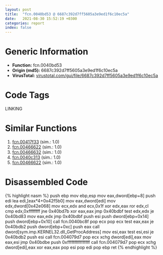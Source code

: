 ```yaml
---
layout: post
title:  "fcn.0040bd53 @ 6687c392d7ff5605a3e9ed1f6c10ec5a"
date:   2021-08-30 15:52:19 +0300
categories: report
index: false
---
```


# Generic Information
- **Function:** fcn.0040bd53
- **Origin (md5):** 6687c392d7ff5605a3e9ed1f6c10ec5a
- **VirusTotal:** [virustotal.com/gui/file/6687c392d7ff5605a3e9ed1f6c10ec5a][virustotal_ref]

# Code Tags
<span class="tag" id="LINKING">LINKING</span>


# Similar Functions

1. [fcn.00417f33][similar_1_ref] (sim.: 1.0)
2. [fcn.00466622][similar_2_ref] (sim.: 1.0)
3. [fcn.00466632][similar_3_ref] (sim.: 1.0)
4. [fcn.0040c313][similar_4_ref] (sim.: 1.0)
5. [fcn.00466622][similar_5_ref] (sim.: 1.0)


# Disassembled Code

{% highlight nasm %}
push ebp
mov ebp,esp
mov eax,dword[ebp+8]
push edi
lea edi,[eax*4+0x42f5b0]
mov eax,dword[edi]
mov edx,dword[0x42e068]
mov ecx,edx
and ecx,0x1f
xor edx,eax
ror edx,cl
cmp edx,0xffffffff
jne 0x40bd7b
xor eax,eax
jmp 0x40bdbf
test edx,edx
je 0x40bd83
mov eax,edx
jmp 0x40bdbf
push esi
push dword[ebp+0x14]
push dword[ebp+0x10]
call fcn.0040bc8f
pop ecx
pop ecx
test eax,eax
je 0x40bdb2
push dword[ebp+0xc]
push eax
call dword[sym.imp.KERNEL32.dll_GetProcAddress]
mov esi,eax
test esi,esi
je 0x40bdb2
push esi
call fcn.004079d7
pop ecx
xchg dword[edi],eax
mov eax,esi
jmp 0x40bdbe
push 0xffffffffffffffff
call fcn.004079d7
pop ecx
xchg dword[edi],eax
xor eax,eax
pop esi
pop edi
pop ebp
ret
{% endhighlight %}


[similar_1_ref]: /report/fcn.00417f33@aa2f7406d0daef89c0b450b207e2cbe5
[similar_2_ref]: /report/fcn.00466622@b52b2c71a7178baa413f70bab2511ae0
[similar_3_ref]: /report/fcn.00466632@59cafa9c1ed209d27dbb5c328e4270ca
[similar_4_ref]: /report/fcn.0040c313@c306da4f141a92c569dc12829e8ed848
[similar_5_ref]: /report/fcn.00466622@f15c5145f0b4df3aa8e95c7ffa3675c1
[virustotal_ref]: https://www.virustotal.com/gui/file/6687c392d7ff5605a3e9ed1f6c10ec5a